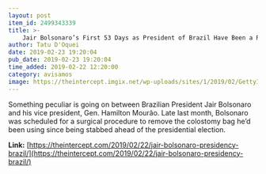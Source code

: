 ```yaml
---
layout: post
item_id: 2499343339
title: >-
    Jair Bolsonaro’s First 53 Days as President of Brazil Have Been a Resounding, Scandalous Failure
author: Tatu D'Oquei
date: 2019-02-23 19:20:04
pub_date: 2019-02-23 19:20:04
time_added: 2019-02-22 12:20:00
category: avisamos
image: https://theintercept.imgix.net/wp-uploads/sites/1/2019/02/GettyImages-1076400518-JairBolsonaro-1550785260-e1550785332883.jpg?auto=compress%2Cformat&q=90&fit=crop&w=1200&h=800
---
```


Something peculiar is going on between Brazilian President Jair Bolsonaro and his vice president, Gen. Hamilton Mourão. Late last month, Bolsonaro was scheduled for a surgical procedure to remove the colostomy bag he’d been using since being stabbed ahead of the presidential election.

**Link:** [https://theintercept.com/2019/02/22/jair-bolsonaro-presidency-brazil/](https://theintercept.com/2019/02/22/jair-bolsonaro-presidency-brazil/)

